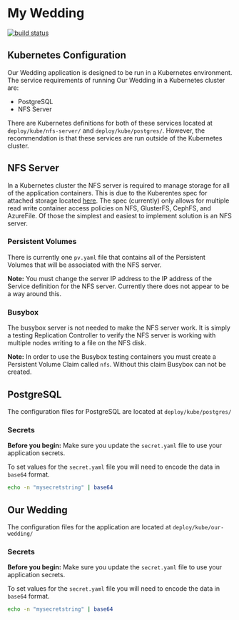 # My Wedding

[![build status](https://gitlab.com/nikko.miu/my_wedding/badges/master/build.svg)](https://gitlab.com/nikko.miu/my_wedding/commits/master)

## Kubernetes Configuration

Our Wedding application is designed to be run in a Kubernetes environment. The service requirements of running Our Wedding in a Kubernetes cluster are:

- PostgreSQL
- NFS Server

There are Kubernetes definitions for both of these services located at `deploy/kube/nfs-server/` and `deploy/kube/postgres/`. However, the recommendation is that these services are run outside of the Kubernetes cluster.

## NFS Server

In a Kubernetes cluster the NFS server is required to manage storage for all of the application containers. This is due to the Kuberentes spec for attached storage located [here](http://kubernetes.io/docs/user-guide/persistent-volumes/#access-modes). The spec (currently) only allows for multiple read write container access policies on NFS, GlusterFS, CephFS, and AzureFile. Of those the simplest and easiest to implement solution is an NFS server.

### Persistent Volumes

There is currently one `pv.yaml` file that contains all of the Persistent Volumes that will be associated with the NFS server.

**Note:** You must change the server IP address to the IP address of the Service definition for the NFS server. Currently there does not appear to be a way around this.

### Busybox

The busybox server is not needed to make the NFS server work. It is simply a testing Replication Controller to verify the NFS server is working with multiple nodes writing to a file on the NFS disk.

**Note:** In order to use the Busybox testing containers you must create a Persistent Volume Claim called `nfs`. Without this claim Busybox can not be created.

## PostgreSQL

The configuration files for PostgreSQL are located at `deploy/kube/postgres/`

### Secrets

**Before you begin:** Make sure you update the `secret.yaml` file to use your application secrets.

To set values for the `secret.yaml` file you will need to encode the data in `base64` format.

```bash
echo -n "mysecretstring" | base64
```

## Our Wedding

The configuration files for the application are located at `deploy/kube/our-wedding/`

### Secrets

**Before you begin:** Make sure you update the `secret.yaml` file to use your application secrets.

To set values for the `secret.yaml` file you will need to encode the data in `base64` format.

```bash
echo -n "mysecretstring" | base64
```
